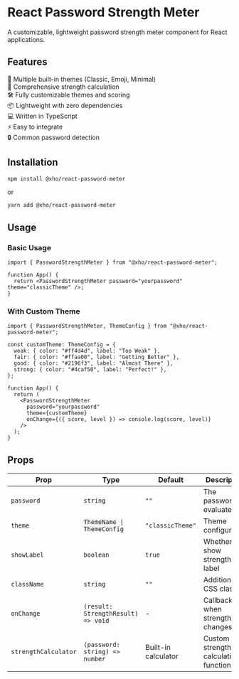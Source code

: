 # React Password Strength Meter

A customizable, lightweight password strength meter component for React applications.

## Features

🎨 Multiple built-in themes (Classic, Emoji, Minimal)  
💪 Comprehensive strength calculation  
🛠 Fully customizable themes and scoring  
📦 Lightweight with zero dependencies  
💻 Written in TypeScript  
⚡️ Easy to integrate  
🔒 Common password detection

## Installation

```bash
npm install @xho/react-password-meter
```

or

```bash
yarn add @xho/react-password-meter
```

## Usage

### Basic Usage

```tsx
import { PasswordStrengthMeter } from "@xho/react-password-meter";

function App() {
  return <PasswordStrengthMeter password="yourpassword" theme="classicTheme" />;
}
```

### With Custom Theme

```tsx
import { PasswordStrengthMeter, ThemeConfig } from "@xho/react-password-meter";

const customTheme: ThemeConfig = {
  weak: { color: "#ff4d4d", label: "Too Weak" },
  fair: { color: "#ffaa00", label: "Getting Better" },
  good: { color: "#2196f3", label: "Almost There" },
  strong: { color: "#4caf50", label: "Perfect!" },
};

function App() {
  return (
    <PasswordStrengthMeter
      password="yourpassword"
      theme={customTheme}
      onChange={({ score, level }) => console.log(score, level)}
    />
  );
}
```

## Props

| Prop                 | Type                               | Default             | Description                          |
| -------------------- | ---------------------------------- | ------------------- | ------------------------------------ |
| `password`           | `string`                           | `""`                | The password to evaluate             |
| `theme`              | `ThemeName \| ThemeConfig`         | `"classicTheme"`    | Theme configuration                  |
| `showLabel`          | `boolean`                          | `true`              | Whether to show strength label       |
| `className`          | `string`                           | `""`                | Additional CSS classes               |
| `onChange`           | `(result: StrengthResult) => void` | -                   | Callback when strength changes       |
| `strengthCalculator` | `(password: string) => number`     | Built-in calculator | Custom strength calculation function |
